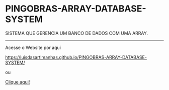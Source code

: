 # PINGOBRAS-ARRAY-DATABASE-SYSTEM
SISTEMA QUE GERENCIA UM BANCO DE DADOS COM UMA ARRAY.

***
Acesse o Website por aqui

https://luisdasartimanhas.github.io/PINGOBRAS-ARRAY-DATABASE-SYSTEM/

ou 

[Clique aqui!](https://luisdasartimanhas.github.io/PINGOBRAS-ARRAY-DATABASE-SYSTEM/)
